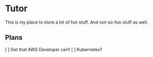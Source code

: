 # Tutor

This is my place to store a lot of fun stuff. And not-so-fun stuff as well.

## Plans

[ ] Get that AWS Developer cert!
[ ] Kubernetes?
